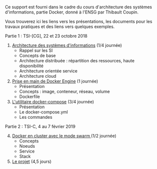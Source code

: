 Ce support est fourni dans le cadre du cours d'architecture des systèmes d'informations, partie Docker, donné à l'ENSG par Thibault Coupin.

Vous trouverez ici les liens vers les présentations, les documents pour les travaux pratiques et des liens vers quelques exemples.

Partie 1 : TSI-[CG],  22 et 23 octobre 2018

1. [Architecture des systèmes d'informations](asi) (1/4 journée)
    - Rappel sur les SI
    - Concepts de base
    - Architecture distribuée : répartition des ressources, haute disponibilité
    - Architecture orientée service
    - Architecture cloud
2. [Prise en main de Docker Engine](docker-engine) (1 journée)
    - Présentation
    - Concepts : image, conteneur, réseau, volume
    - Dockerfile
3. [L'utilitaire docker-compose](docker-compose) (3/4 journée)
    - Présentation
    - Le docker-compose.yml
    - Les commandes

Partie 2 : TSI-C, 4 au 7 février 2019

4. [Docker en cluster avec le mode swarm ](docker-swarm) (1/2 journée)
    - Concepts
    - Noeuds
    - Service
    - Stack
5. [Le projet](projet-swarm) (4,5 jours)